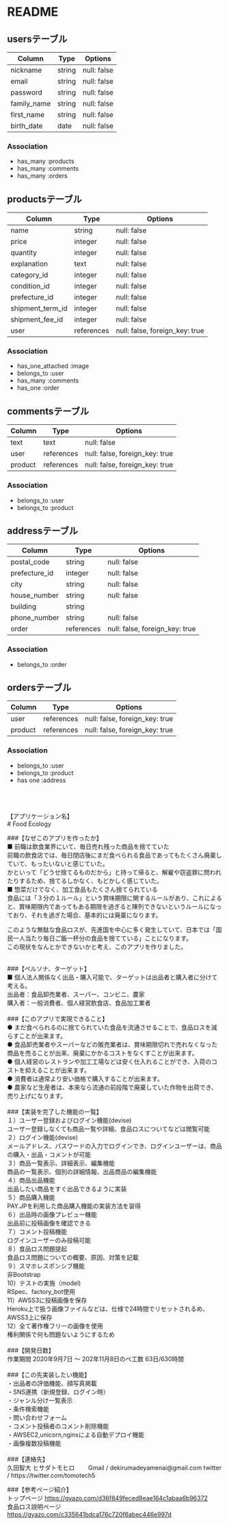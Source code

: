 # README
## usersテーブル
| Column            | Type       | Options     |
| ----------------- | ---------- | ----------- |
| nickname          | string     | null: false |
| email             | string     | null: false |
| password          | string     | null: false |
| family_name       | string     | null: false |
| first_name        | string     | null: false |
| birth_date        | date       | null: false |

### Association
- has_many :products
- has_many :comments
- has_many :orders



## productsテーブル
| Column           | Type       | Options                        |
| ---------------- | ---------- | ------------------------------ |
| name             | string     | null: false                    |
| price            | integer    | null: false                    |
| quantity         | integer    | null: false                    |
| explanation      | text       | null: false                    |
| category_id      | integer    | null: false                    |
| condition_id     | integer    | null: false                    |
| prefecture_id    | integer    | null: false                    |
| shipment_term_id | integer    | null: false                    |
| shipment_fee_id  | integer    | null: false                    |
| user             | references | null: false, foreign_key: true |

### Association
- has_one_attached :image
- belongs_to :user
- has_many   :comments
- has_one    :order



## commentsテーブル
| Column  | Type       | Options                        |
| ------- | ---------- | ------------------------------ |
| text    | text       | null: false                    |
| user    | references | null: false, foreign_key: true |
| product | references | null: false, foreign_key: true |

### Association
- belongs_to :user
- belongs_to :product



## addressテーブル
| Column        | Type       | Options                        |
| ------------- | ---------- | ------------------------------ |
| postal_code   | string     | null: false                    |
| prefecture_id | integer    | null: false                    |
| city          | string     | null: false                    |
| house_number  | string     | null: false                    |
| building      | string     |                                |
| phone_number  | string     | null: false                    |
| order         | references | null: false, foreign_key: true |

### Association
- belongs_to :order



## ordersテーブル
| Column     | Type       | Options                        |
| ---------- | ---------- | ------------------------------ |
| user       | references | null: false, foreign_key: true |
| product    | references | null: false, foreign_key: true |

### Association
- belongs_to :user
- belongs_to :product
- has one    :address
<br>
<br>
<br>
【アプリケーション名】<br>
# Food Ecology<br>

###【なぜこのアプリを作ったか】<br>
■ 前職は飲食業界にいて、毎日売れ残った商品を捨てていた<br>
  前職の飲食店では、毎日閉店後にまだ食べられる食品であってもたくさん廃棄していて、もったいないと感じていた。<br>
  かといって「どうせ捨てるものだから」と持って帰ると、解雇や窃盗罪に問われたりするため、捨てるしかなく、もどかしく感じていた。<br>
■ 惣菜だけでなく、加工食品もたくさん捨てられている<br>
  食品には「３分の１ルール」という賞味期限に関するルールがあり、これによると、賞味期限内であってもある期限を過ぎると陳列できないというルールになっており、それを過ぎた場合、基本的には廃棄になります。<br>

このような無駄な食品ロスが、先進国を中心に多く発生していて、日本では「国民一人当たり毎日ご飯一杯分の食品を捨てている」ことになります。<br>
この現状をなんとかできないかと考え、このアプリを作りました。<br>

<br>
###【ペルソナ、ターゲット】<br>
■ 個人法人関係なく出品・購入可能で、ターゲットは出品者と購入者に分けて考える。<br>
  出品者：食品卸売業者、スーパー、コンビニ、農家<br>
  購入者：一般消費者、個人経営飲食店、食品加工業者<br>

<br>
###【このアプリで実現できること】<br>
● まだ食べられるのに捨てられていた食品を流通させることで、食品ロスを減らすことが出来ます。<br>
● 食品卸売業者やスーパーなどの販売業者は、賞味期限切れで売れなくなった商品を売ることが出来、廃棄にかかるコストをなくすことが出来ます。<br>
● 個人経営のレストランや加工工場などは安く仕入れることができ、入荷のコストを抑えることが出来ます。<br>
● 消費者は通常より安い価格で購入することが出来ます。<br>
● 農家など生産者は、本来なら流通の前段階で廃棄していた作物を出荷でき、売り上げになります。<br>

<br>
###【実装を完了した機能の一覧】<br>
１）ユーザー登録およびログイン機能(devise)<br>
  ユーザー登録しなくても商品一覧や詳細、食品ロスについてなどは閲覧可能<br>
２）ログイン機能(devise)<br>
  メールアドレス、パスワードの入力でログインでき、ログインユーザーは、商品の購入・出品・コメントが可能<br>
３）商品一覧表示、詳細表示、編集機能<br>
  商品の一覧表示、個別の詳細情報、出品商品の編集機能<br>
４）商品出品機能<br>
  出品したい商品をすぐ出品できるように実装<br>
５）商品購入機能<br>
  PAY.JPを利用した商品購入機能の実装方法を習得<br>
６）出品時の画像プレビュー機能<br>
  出品前に投稿画像を確認できる<br>
７）コメント投稿機能<br>
  ログインユーザーのみ投稿可能<br>
８）食品ロス問題提起<br>
  食品ロス問題についての概要、原因、対策を記載<br>
９）スマホレスポンシブ機能<br>
  非Bootstrap<br>
10）テストの実施（model)<br>
  RSpec、factory_bot使用<br>
11）AWSS3に投稿画像を保存<br>
  Heroku上で扱う画像ファイルなどは、仕様で24時間でリセットされるめ、AWSS3上に保存<br>
12）全て著作権フリーの画像を使用<br>
  権利関係で何も問題ないようにするため<br>

<br>
###【開発日数】<br>
作業期間 2020年9月7日 〜 202年11月8日のべ工数 63日/630時間<br>

<br>
###【この先実装したい機能】<br>
・出品者の評価機能、顔写真掲載<br>
・SNS連携（新規登録、ログイン時）<br>
・ジャンル分け一覧表示<br>
・条件検索機能<br>
・問い合わせフォーム<br>
・コメント投稿者のコメント削除機能<br>
・AWSEC2,unicorn,nginxによる自動デプロイ機能<br>
・画像複数投稿機能<br>

<br>
###【連絡先】<br>
久田智大 ヒサダトモヒロ   Gmail / dekirumadeyamenai@gmail.com    twitter / https://twitter.com/tomotech5<br>

###【参考ページ紹介】<br>
トップページ  https://gyazo.com/d36f849feced8eae164c1abaa6b96372<br>
食品ロス説明ページ  https://gyazo.com/c335641bdca176c720f6abec446e997d<br>